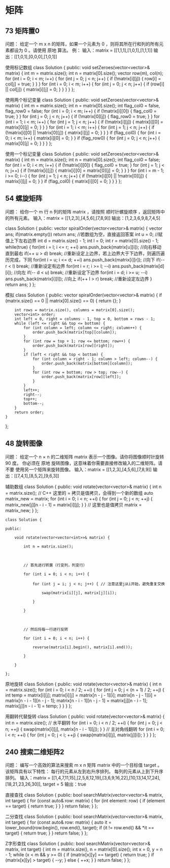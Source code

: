 # 矩阵

## 73 矩阵置0
问题：
给定一个 m x n 的矩阵，如果一个元素为 0 ，则将其所在行和列的所有元素都设为 0 。请使用 原地 算法。
例：
输入：matrix = [[1,1,1],[1,0,1],[1,1,1]]
输出：[[1,0,1],[0,0,0],[1,0,1]]

使用标记数组
class Solution {
public:
    void setZeroes(vector<vector<int>>& matrix) {
        int m = matrix.size();
        int n = matrix[0].size();
        vector<int> row(m), col(n);
        for (int i = 0; i < m; i++) {
            for (int j = 0; j < n; j++) {
                if (!matrix[i][j]) {
                    row[i] = col[j] = true;
                }
            }
        }
        for (int i = 0; i < m; i++) {
            for (int j = 0; j < n; j++) {
                if (row[i] || col[j]) {
                    matrix[i][j] = 0;
                }
            }
        }
    }
};

使用两个标记变量
class Solution {
public:
    void setZeroes(vector<vector<int>>& matrix) {
        int m = matrix.size();
        int n = matrix[0].size();
        int flag_col0 = false, flag_row0 = false;
        for (int i = 0; i < m; i++) {
            if (!matrix[i][0]) {
                flag_col0 = true;
            }
        }
        for (int j = 0; j < n; j++) {
            if (!matrix[0][j]) {
                flag_row0 = true;
            }
        }
        for (int i = 1; i < m; i++) {
            for (int j = 1; j < n; j++) {
                if (!matrix[i][j]) {
                    matrix[i][0] = matrix[0][j] = 0;
                }
            }
        }
        for (int i = 1; i < m; i++) {
            for (int j = 1; j < n; j++) {
                if (!matrix[i][0] || !matrix[0][j]) {
                    matrix[i][j] = 0;
                }
            }
        }
        if (flag_col0) {
            for (int i = 0; i < m; i++) {
                matrix[i][0] = 0;
            }
        }
        if (flag_row0) {
            for (int j = 0; j < n; j++) {
                matrix[0][j] = 0;
            }
        }
    }
};

使用一个标记变量
class Solution {
public:
    void setZeroes(vector<vector<int>>& matrix) {
        int m = matrix.size();
        int n = matrix[0].size();
        int flag_col0 = false;
        for (int i = 0; i < m; i++) {
            if (!matrix[i][0]) {
                flag_col0 = true;
            }
            for (int j = 1; j < n; j++) {
                if (!matrix[i][j]) {
                    matrix[i][0] = matrix[0][j] = 0;
                }
            }
        }
        for (int i = m - 1; i >= 0; i--) {
            for (int j = 1; j < n; j++) {
                if (!matrix[i][0] || !matrix[0][j]) {
                    matrix[i][j] = 0;
                }
            }
            if (flag_col0) {
                matrix[i][0] = 0;
            }
        }
    }
};


## 54 螺旋矩阵
问题：
给你一个 m 行 n 列的矩阵 matrix ，请按照 顺时针螺旋顺序 ，返回矩阵中的所有元素。
输入：matrix = [[1,2,3],[4,5,6],[7,8,9]]
输出：[1,2,3,6,9,8,7,4,5]

class Solution {
public:
    vector<int> spiralOrder(vector<vector<int>>& matrix) {
        vector <int> ans;
        if(matrix.empty()) return ans; //若数组为空，直接返回答案
        int u = 0; //赋值上下左右边界
        int d = matrix.size() - 1;
        int l = 0;
        int r = matrix[0].size() - 1;
        while(true)
        {
            for(int i = l; i <= r; ++i) ans.push_back(matrix[u][i]); //向右移动直到最右
            if(++ u > d) break; //重新设定上边界，若上边界大于下边界，则遍历遍历完成，下同
            for(int i = u; i <= d; ++i) ans.push_back(matrix[i][r]); //向下
            if(-- r < l) break; //重新设定有边界
            for(int i = r; i >= l; --i) ans.push_back(matrix[d][i]); //向左
            if(-- d < u) break; //重新设定下边界
            for(int i = d; i >= u; --i) ans.push_back(matrix[i][l]); //向上
            if(++ l > r) break; //重新设定左边界
        }
        return ans;
    }
};

模拟
class Solution {
public:
    vector<int> spiralOrder(vector<vector<int>>& matrix) {
        if (matrix.size() == 0 || matrix[0].size() == 0) {
            return {};
        }

        int rows = matrix.size(), columns = matrix[0].size();
        vector<int> order;
        int left = 0, right = columns - 1, top = 0, bottom = rows - 1;
        while (left <= right && top <= bottom) {
            for (int column = left; column <= right; column++) {
                order.push_back(matrix[top][column]);
            }
            for (int row = top + 1; row <= bottom; row++) {
                order.push_back(matrix[row][right]);
            }
            if (left < right && top < bottom) {
                for (int column = right - 1; column > left; column--) {
                    order.push_back(matrix[bottom][column]);
                }
                for (int row = bottom; row > top; row--) {
                    order.push_back(matrix[row][left]);
                }
            }
            left++;
            right--;
            top++;
            bottom--;
        }
        return order;
    }
};

## 48 旋转图像
问题：
给定一个 n × n 的二维矩阵 matrix 表示一个图像。请你将图像顺时针旋转 90 度。
你必须在 原地 旋转图像，这意味着你需要直接修改输入的二维矩阵。请不要 使用另一个矩阵来旋转图像。
输入：matrix = [[1,2,3],[4,5,6],[7,8,9]]
输出：[[7,4,1],[8,5,2],[9,6,3]]

辅助数组
class Solution {
public:
    void rotate(vector<vector<int>>& matrix) {
        int n = matrix.size();
        // C++ 这里的 = 拷贝是值拷贝，会得到一个新的数组
        auto matrix_new = matrix;
        for (int i = 0; i < n; ++i) {
            for (int j = 0; j < n; ++j) {
                matrix_new[j][n - i - 1] = matrix[i][j];
            }
        }
        // 这里也是值拷贝
        matrix = matrix_new;
    }
};


	class Solution {  

	public:  

	    void rotate(vector<vector<int>>& matrix) {  

	        int n = matrix.size();  

	          

	        // 首先进行转置（行变列，列变行）  

	        for (int i = 0; i < n; i++) {  

	            for (int j = i; j < n; j++) { // 注意这里j从i开始，避免重复交换  

	                swap(matrix[i][j], matrix[j][i]);  

	            }  

	        }  

	          

	        // 然后将每一行进行反转  

	        for (int i = 0; i < n; i++) {  

	            reverse(matrix[i].begin(), matrix[i].end());  

	        }  

	    }  

	};

原地旋转
class Solution {
public:
    void rotate(vector<vector<int>>& matrix) {
        int n = matrix.size();
        for (int i = 0; i < n / 2; ++i) {
            for (int j = 0; j < (n + 1) / 2; ++j) {
                int temp = matrix[i][j];
                matrix[i][j] = matrix[n - j - 1][i];
                matrix[n - j - 1][i] = matrix[n - i - 1][n - j - 1];
                matrix[n - i - 1][n - j - 1] = matrix[j][n - i - 1];
                matrix[j][n - i - 1] = temp;
            }
        }
    }
};

用翻转代替旋转
class Solution {
public:
    void rotate(vector<vector<int>>& matrix) {
        int n = matrix.size();
        // 水平翻转
        for (int i = 0; i < n / 2; ++i) {
            for (int j = 0; j < n; ++j) {
                swap(matrix[i][j], matrix[n - i - 1][j]);
            }
        }
        // 主对角线翻转
        for (int i = 0; i < n; ++i) {
            for (int j = 0; j < i; ++j) {
                swap(matrix[i][j], matrix[j][i]);
            }
        }
    }
};


## 240 搜索二维矩阵2
问题：
编写一个高效的算法来搜索 m x n 矩阵 matrix 中的一个目标值 target 。该矩阵具有以下特性：
每行的元素从左到右升序排列。
每列的元素从上到下升序排列。
输入：matrix = [[1,4,7,11,15],[2,5,8,12,19],[3,6,9,16,22],[10,13,14,17,24],[18,21,23,26,30]], target = 5
输出：true

直接查找
class Solution {
public:
    bool searchMatrix(vector<vector<int>>& matrix, int target) {
        for (const auto& row: matrix) {
            for (int element: row) {
                if (element == target) {
                    return true;
                }
            }
        }
        return false;
    }
};

二分查找
class Solution {
public:
    bool searchMatrix(vector<vector<int>>& matrix, int target) {
        for (const auto& row: matrix) {
            auto it = lower_bound(row.begin(), row.end(), target);
            if (it != row.end() && *it == target) {
                return true;
            }
        }
        return false;
    }
};

Z字形查找
class Solution {
public:
    bool searchMatrix(vector<vector<int>>& matrix, int target) {
        int m = matrix.size(), n = matrix[0].size();
        int x = 0, y = n - 1;
        while (x < m && y >= 0) {
            if (matrix[x][y] == target) {
                return true;
            }
            if (matrix[x][y] > target) {
                --y;
            }
            else {
                ++x;
            }
        }
        return false;
    }
};

